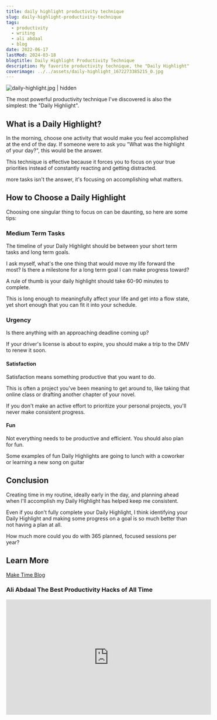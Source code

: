 ```yaml
---
title: daily highlight productivity technique
slug: daily-highlight-productivity-technique
tags:
  - productivity
  - writing
  - ali abdaal
  - blog
date: 2022-06-17
lastMod: 2024-03-18
blogtitle: Daily Highlight Productivity Technique
description: My favorite productivity technique, the "Daily Highlight"
coverimage: ../../assets/daily-highlight_1672273385215_0.jpg
---
```



![daily-highlight.jpg | hidden](/assets/daily-highlight_1672273385215_0.jpg)

The most powerful productivity technique I've discovered is also the simplest: the "Daily Highlight".

## What is a Daily Highlight?


In the morning, choose one activity that would make you feel accomplished at the end of the day. If someone were to ask you "What was the highlight of your day?", this would be the answer.

This technique is effective because it forces you to focus on your true priorities instead of constantly reacting and getting distracted.

 more tasks isn't the answer, it's focusing on accomplishing what matters.

## How to Choose a Daily Highlight


Choosing one singular thing to focus on can be daunting, so here are some tips:

### Medium Term Tasks


The timeline of your Daily Highlight should be between your short term tasks and long term goals.

I ask myself, what's the one thing that would move my life forward the most? Is there a milestone for a long term goal I can make progress toward?

A rule of thumb is your daily highlight should take 60-90 minutes to complete.

This is long enough to meaningfully affect your life and get into a flow state, yet short enough that you can fit it into your schedule.

### Urgency


Is there anything with an approaching deadline coming up?

If your driver's license is about to expire, you should make a trip to the DMV to renew it soon.

#### Satisfaction


Satisfaction means  something productive that you want to do.

This is often a project you've been meaning to get around to, like taking that online class or drafting another chapter of your novel.

If you don't make an active effort to prioritize your personal projects, you'll never make consistent progress.

#### Fun


Not everything needs to be productive and efficient. You should also plan for fun.

Some examples of fun Daily Highlights are going to lunch with a coworker or learning a new song on guitar

## Conclusion


Creating time in my routine, ideally early in the day, and planning ahead when I'll accomplish my Daily Highlight has helped keep me consistent.

Even if you don't fully complete your Daily Highlight, I think identifying your Daily Highlight and making some progress on a goal is so much better than not having a plan at all.

How much more could you do with 365 planned, focused sessions per year?

## Learn More


[Make Time Blog](https://maketime.blog/article/feeling-busy-and-distracted-its-not-your-fault/)

### Ali Abdaal The Best Productivity Hacks of All Time


<iframe width="560" height="315" src="https://www.youtube.com/embed/4aYVLpY5FYU?start=397" title="YouTube video player" frameborder="0" allow="accelerometer; autoplay; clipboard-write; encrypted-media; gyroscope; picture-in-picture" allowfullscreen></iframe>


